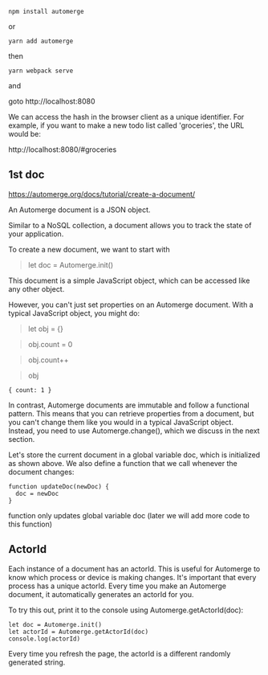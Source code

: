 `npm install automerge`

or 

`yarn add automerge`

then 

`yarn webpack serve` 

and 

goto http://localhost:8080

We can access the hash in the browser client as a unique identifier. For example, if you want to make a new todo list called 'groceries', the URL would be:

http://localhost:8080/#groceries 

## 1st doc

https://automerge.org/docs/tutorial/create-a-document/

An Automerge document is a JSON object. 

Similar to a NoSQL collection, a document allows you to track the state of your application.

To create a new document, we want to start with

>let doc = Automerge.init()

This document is a simple JavaScript object, which can be accessed like any other object.

However, you can't just set properties on an Automerge document. With a typical JavaScript object, you might do:

> let obj = {}

> obj.count = 0

> obj.count++

> obj

    { count: 1 }

In contrast, Automerge documents are immutable and follow a functional pattern. This means that you can retrieve properties from a document, but you can't change them like you would in a typical JavaScript object. Instead, you need to use Automerge.change(), which we discuss in the next section.

Let's store the current document in a global variable doc, which is initialized as shown above. We also define a function that we call whenever the document changes:

    function updateDoc(newDoc) {
      doc = newDoc
    } 

function only updates global variable doc (later we will add more code to this function)
## ActorId​

Each instance of a document has an actorId. This is useful for Automerge to know which process or device is making changes. It's important that every process has a unique actorId. Every time you make an Automerge document, it automatically generates an actorId for you.

To try this out, print it to the console using Automerge.getActorId(doc):

    let doc = Automerge.init()
    let actorId = Automerge.getActorId(doc)
    console.log(actorId)

Every time you refresh the page, the actorId is a different randomly generated string.


